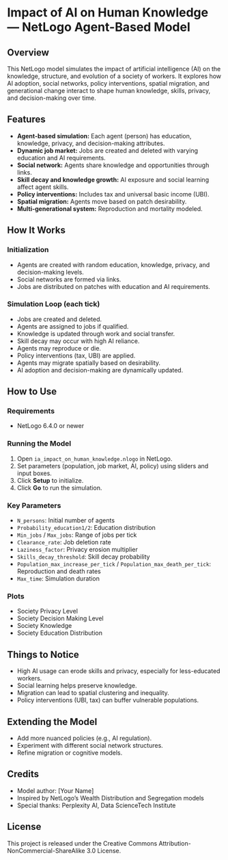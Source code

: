 # Impact of AI on Human Knowledge — NetLogo Agent-Based Model

## Overview

This NetLogo model simulates the impact of artificial intelligence (AI) on the knowledge, structure, and evolution of a society of workers. It explores how AI adoption, social networks, policy interventions, spatial migration, and generational change interact to shape human knowledge, skills, privacy, and decision-making over time.

## Features

- **Agent-based simulation:** Each agent (person) has education, knowledge, privacy, and decision-making attributes.
- **Dynamic job market:** Jobs are created and deleted with varying education and AI requirements.
- **Social network:** Agents share knowledge and opportunities through links.
- **Skill decay and knowledge growth:** AI exposure and social learning affect agent skills.
- **Policy interventions:** Includes tax and universal basic income (UBI).
- **Spatial migration:** Agents move based on patch desirability.
- **Multi-generational system:** Reproduction and mortality modeled.

## How It Works

### Initialization

- Agents are created with random education, knowledge, privacy, and decision-making levels.
- Social networks are formed via links.
- Jobs are distributed on patches with education and AI requirements.

### Simulation Loop (each tick)

- Jobs are created and deleted.
- Agents are assigned to jobs if qualified.
- Knowledge is updated through work and social transfer.
- Skill decay may occur with high AI reliance.
- Agents may reproduce or die.
- Policy interventions (tax, UBI) are applied.
- Agents may migrate spatially based on desirability.
- AI adoption and decision-making are dynamically updated.

## How to Use

### Requirements

- NetLogo 6.4.0 or newer

### Running the Model

1. Open `ia_impact_on_human_knowledge.nlogo` in NetLogo.
2. Set parameters (population, job market, AI, policy) using sliders and input boxes.
3. Click **Setup** to initialize.
4. Click **Go** to run the simulation.

### Key Parameters

- `N_persons`: Initial number of agents
- `Probability_education1/2`: Education distribution
- `Min_jobs` / `Max_jobs`: Range of jobs per tick
- `Clearance_rate`: Job deletion rate
- `Laziness_factor`: Privacy erosion multiplier
- `Skills_decay_threshold`: Skill decay probability
- `Population_max_increase_per_tick` / `Population_max_death_per_tick`: Reproduction and death rates
- `Max_time`: Simulation duration

### Plots

- Society Privacy Level
- Society Decision Making Level
- Society Knowledge
- Society Education Distribution

## Things to Notice

- High AI usage can erode skills and privacy, especially for less-educated workers.
- Social learning helps preserve knowledge.
- Migration can lead to spatial clustering and inequality.
- Policy interventions (UBI, tax) can buffer vulnerable populations.

## Extending the Model

- Add more nuanced policies (e.g., AI regulation).
- Experiment with different social network structures.
- Refine migration or cognitive models.

## Credits

- Model author: [Your Name]
- Inspired by NetLogo’s Wealth Distribution and Segregation models
- Special thanks: Perplexity AI, Data ScienceTech Institute

## License

This project is released under the Creative Commons Attribution-NonCommercial-ShareAlike 3.0 License.
